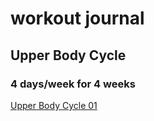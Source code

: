 # workout journal  

## Upper Body Cycle  
### 4 days/week for 4 weeks  
[Upper Body Cycle 01](./lifting/upper_body_cycle_01.md)